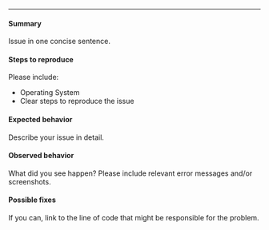 ---

#### Summary

Issue in one concise sentence.

#### Steps to reproduce

Please include: 
- Operating System
- Clear steps to reproduce the issue

#### Expected behavior

Describe your issue in detail.

#### Observed behavior

What did you see happen? Please include relevant error messages and/or screenshots.

#### Possible fixes

If you can, link to the line of code that might be responsible for the problem.

